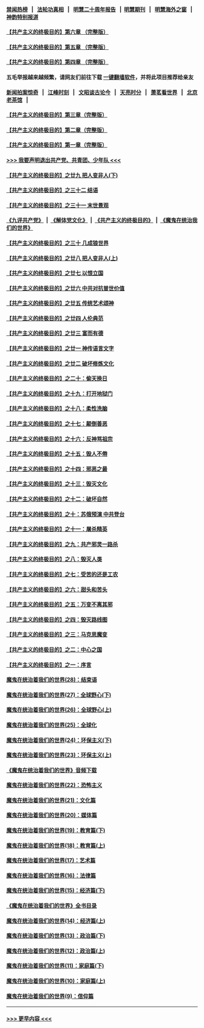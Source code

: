 #### [禁闻热榜](热点新闻.md?=0)  &nbsp;&nbsp;|&nbsp;&nbsp; [法轮功真相](https://github.com/gfw-breaker/truth/blob/master/README.md?=0) &nbsp;&nbsp;|&nbsp;&nbsp; [明慧二十周年报告](https://github.com/gfw-breaker/mh-reports/blob/master/README.md?=0) &nbsp;&nbsp;|&nbsp;&nbsp;[明慧期刊](https://github.com/gfw-breaker/mh-qikan) &nbsp;&nbsp;|&nbsp;&nbsp; [明慧海外之窗](https://github.com/gfw-breaker/mh-news/blob/master/README.md?=0) &nbsp;&nbsp;|&nbsp;&nbsp; [神韵特别报道](https://github.com/gfw-breaker/mh-news/blob/master/shenyun.md?=0)
#### [【共产主义的终极目的】第六章 （完整版）](../pages/nsc422/n11428913.md?t=02260331) 
#### [【共产主义的终极目的】第五章 （完整版）](../pages/nsc422/n11428912.md?t=02260331) 
#### [【共产主义的终极目的】第四章 （完整版）](../pages/nsc422/n11428907.md?t=02260331) 
#### 五毛举报越来越频繁，请网友们前往下载 [一键翻墙软件](https://github.com/gfw-breaker/ssr-accounts)，并将此项目推荐给亲友
#### [新闻拍案惊奇](https://github.com/gfw-breaker/banned-news/blob/master/pages/link4.md) &nbsp;&nbsp;|&nbsp;&nbsp; [江峰时刻](https://github.com/gfw-breaker/banned-news/blob/master/pages/link4.md) &nbsp;&nbsp;|&nbsp;&nbsp; [文昭谈古论今](https://github.com/gfw-breaker/banned-news/blob/master/pages/link4.md) &nbsp;&nbsp;|&nbsp;&nbsp; [天亮时分](https://github.com/gfw-breaker/banned-news/blob/master/pages/link4.md) &nbsp;&nbsp;|&nbsp;&nbsp; [萧茗看世界](https://github.com/gfw-breaker/banned-news/blob/master/pages/link4.md) &nbsp;&nbsp;|&nbsp;&nbsp; [北京老茶馆](https://github.com/gfw-breaker/banned-news/blob/master/pages/link4.md) &nbsp;&nbsp;|&nbsp;&nbsp; 
#### [【共产主义的终极目的】第三章（完整版）](../pages/nsc422/n11428848.md?t=02260331) 
#### [【共产主义的终极目的】第二章（完整版）](../pages/nsc422/n11428831.md?t=02260331) 
#### [【共产主义的终极目的】第一章（完整版）](../pages/nsc422/n11417651.md?t=02260331) 
#### [>>> 我要声明退出共产党、共青团、少年队 <<<](https://github.com/begood0513/goodnews/blob/master/quit/letter.md) 
#### [【共产主义的终极目的】之廿九 把人变非人(下)](../pages/nsc422/n11344140.md?t=02260331) 
#### [【共产主义的终极目的】之三十二 结语](../pages/nsc422/n11360535.md?t=02260331) 
#### [【共产主义的终极目的】之三十一 末世景观](../pages/nsc422/n11351129.md?t=02260331) 
#### [《九评共产党》](https://github.com/begood0513/9ping.md/blob/master/README.md) &nbsp;|&nbsp; [《解体党文化》](../../../../jtdwh.md/blob/master/README.md)  &nbsp;|&nbsp; [《共产主义的终极目的》](../../../../gczydzjmd.md/blob/master/README.md) &nbsp;|&nbsp; [《魔鬼在统治我们的世界》](../../../../mgztzwmdsj.md/blob/master/README.md) 
#### [【共产主义的终极目的】之三十 几成狼世界](../pages/nsc422/n11348280.md?t=02260331) 
#### [【共产主义的终极目的】之廿八 把人变非人(上)](../pages/nsc422/n11340492.md?t=02260331) 
#### [【共产主义的终极目的】之廿七 以恨立国](../pages/nsc422/n11336944.md?t=02260331) 
#### [【共产主义的终极目的】之廿六 中共对抗普世价值](../pages/nsc422/n11324785.md?t=02260331) 
#### [【共产主义的终极目的】之廿五 传统艺术颂神](../pages/nsc422/n11296396.md?t=02260331) 
#### [【共产主义的终极目的】之廿四 人伦典范](../pages/nsc422/n11296397.md?t=02260331) 
#### [【共产主义的终极目的】之廿三 富而有德](../pages/nsc422/n11283598.md?t=02260331) 
#### [【共产主义的终极目的】之廿一 神传语言文字](../pages/nsc422/n11263265.md?t=02260331) 
#### [【共产主义的终极目的】之廿二 破坏修炼文化](../pages/nsc422/n11245728.md?t=02260331) 
#### [【共产主义的终极目的】之二十：偷天换日](../pages/nsc422/n11238846.md?t=02260331) 
#### [【共产主义的终极目的】之十九：打开地狱门](../pages/nsc422/n11206376.md?t=02260331) 
#### [【共产主义的终极目的】之十八：柔性洗脑](../pages/nsc422/n11199994.md?t=02260331) 
#### [【共产主义的终极目的】之十七：颠倒善恶](../pages/nsc422/n11179782.md?t=02260331) 
#### [【共产主义的终极目的】之十六：反神骂祖宗](../pages/nsc422/n11166798.md?t=02260331) 
#### [【共产主义的终极目的】之十五：毁人不倦](../pages/nsc422/n11166792.md?t=02260331) 
#### [【共产主义的终极目的】之十四：邪恶之最](../pages/nsc422/n11150249.md?t=02260331) 
#### [【共产主义的终极目的】之十三：毁灭文化](../pages/nsc422/n11135227.md?t=02260331) 
#### [【共产主义的终极目的】之十二：破坏自然](../pages/nsc422/n11135214.md?t=02260331) 
#### [【共产主义的终极目的】之十：苏俄预演 中共登台](../pages/nsc422/n11118424.md?t=02260331) 
#### [【共产主义的终极目的】之十一：屠杀精英](../pages/nsc422/n11118442.md?t=02260331) 
#### [【共产主义的终极目的】之九：共产邪灵一路杀](../pages/nsc422/n11114139.md?t=02260331) 
#### [【共产主义的终极目的】之八：毁灭人类](../pages/nsc422/n11108503.md?t=02260331) 
#### [【共产主义的终极目的】之七：受苦的还是工农](../pages/nsc422/n11101809.md?t=02260331) 
#### [【共产主义的终极目的】之六：甜头和苦头](../pages/nsc422/n11096971.md?t=02260331) 
#### [【共产主义的终极目的】之五：万变不离其邪](../pages/nsc422/n11091285.md?t=02260331) 
#### [【共产主义的终极目的】之四：毁灭路线图](../pages/nsc422/n11086284.md?t=02260331) 
#### [【共产主义的终极目的】之三：马克思魔变](../pages/nsc422/n11061941.md?t=02260331) 
#### [【共产主义的终极目的】之二：中心之国](../pages/nsc422/n11047728.md?t=02260331) 
#### [【共产主义的终极目的】之一：序言](../pages/nsc422/n11086077.md?t=02260331) 
#### [魔鬼在统治着我们的世界(28)：结束语](../pages/nsc422/n10936246.md?t=02260331) 
#### [魔鬼在统治着我们的世界(27)：全球野心(下)](../pages/nsc422/n10928319.md?t=02260331) 
#### [魔鬼在统治着我们的世界(26)：全球野心(上)](../pages/nsc422/n10900318.md?t=02260331) 
#### [魔鬼在统治着我们的世界(25)：全球化](../pages/nsc422/n10788205.md?t=02260331) 
#### [魔鬼在统治着我们的世界(24)：环保主义(下)](../pages/nsc422/n10695307.md?t=02260331) 
#### [魔鬼在统治着我们的世界(23)：环保主义(上)](../pages/nsc422/n10688613.md?t=02260331) 
#### [《魔鬼在统治着我们的世界》音频下载](../pages/nsc422/n10635553.md?t=02260331) 
#### [魔鬼在统治着我们的世界(22)：恐怖主义](../pages/nsc422/n10614727.md?t=02260331) 
#### [魔鬼在统治着我们的世界(21)：文化篇](../pages/nsc422/n10597706.md?t=02260331) 
#### [魔鬼在统治着我们的世界(20)：媒体篇](../pages/nsc422/n10586579.md?t=02260331) 
#### [魔鬼在统治着我们的世界(19)：教育篇(下)](../pages/nsc422/n10564808.md?t=02260331) 
#### [魔鬼在统治着我们的世界(18)：教育篇(上)](../pages/nsc422/n10526970.md?t=02260331) 
#### [魔鬼在统治着我们的世界(17)：艺术篇](../pages/nsc422/n10499093.md?t=02260331) 
#### [魔鬼在统治着我们的世界(16)：法律篇](../pages/nsc422/n10485969.md?t=02260331) 
#### [魔鬼在统治着我们的世界(15)：经济篇(下)](../pages/nsc422/n10469975.md?t=02260331) 
#### [《魔鬼在统治着我们的世界》全书目录](../pages/nsc422/n10464261.md?t=02260331) 
#### [魔鬼在统治着我们的世界(14)：经济篇(上)](../pages/nsc422/n10457370.md?t=02260331) 
#### [魔鬼在统治着我们的世界(13)：政治篇(下)](../pages/nsc422/n10448270.md?t=02260331) 
#### [魔鬼在统治着我们的世界(12)：政治篇(上)](../pages/nsc422/n10444576.md?t=02260331) 
#### [魔鬼在统治着我们的世界(11)：家庭篇(下)](../pages/nsc422/n10440961.md?t=02260331) 
#### [魔鬼在统治着我们的世界(10)：家庭篇(上)](../pages/nsc422/n10435448.md?t=02260331) 
#### [魔鬼在统治着我们的世界(9)：信仰篇](../pages/nsc422/n10432159.md?t=02260331) 

----
#### [ >>> 更早内容 <<< ](../indexes/nsc422-earlier.md)
